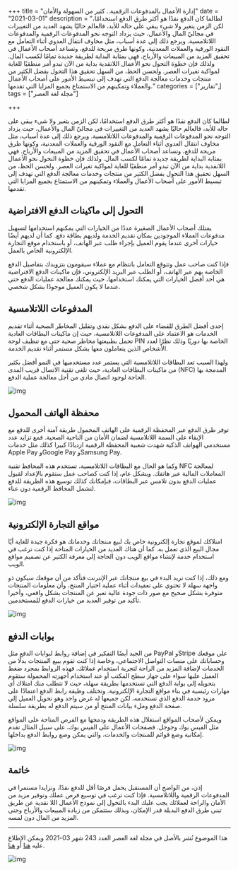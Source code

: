 +++
title = "إدارة اﻷعمال بالمدفوعات الرقمية.. كثير من السهولة واﻷمان"
date = "2021-03-01"
description = "لطالما كان الدفع نقدًا هو أكثر طرق الدفع استخدامًا، لكن الزمن يتغير ولا شيء يبقي على حاله للأبد، فالعالم حاليًا يشهد العديد من التغييرات في مجاليّ المال والأعمال، حيث يزداد التوجه نحو المدفوعات الرقمية والمدفوعات اللاتلامسية. ويرجع ذلك إلى عدة أسباب، مثل مخاوف انتقال العدوي أثناء التعامل مع النقود الورقية والعملات المعدنية، وكونها طرق مريحة للدفع، وتساعد أصحاب الأعمال في تحقيق المزيد من المبيعات والأرباح. فهي بمثابة البداية لطريقة جديدة تمامًا لكسب المال. ولذلك فإن خطوة التحول نحو الأعمال اللانقدية بداية من الآن تبدو أمر منطقيًا للغاية لمواكبة تغيرات العصر. ولحسن الحظ، من السهل تحقيق هذا التحول بفضل الكثير من منتجات وخدمات معالجة الدفع التي تهدف إلى تبسيط الأمور على أصحاب الأعمال والعملاء وتمكينهم من الاستمتاع بجميع المزايا التي تقدمها."
categories = ["تقارير",]
tags = ["مجلة لغة العصر"]

+++

لطالما كان الدفع نقدًا هو أكثر طرق الدفع استخدامًا، لكن الزمن يتغير ولا شيء يبقي على حاله للأبد، فالعالم حاليًا يشهد العديد من التغييرات في مجاليّ المال والأعمال، حيث يزداد التوجه نحو المدفوعات الرقمية والمدفوعات اللاتلامسية. ويرجع ذلك إلى عدة أسباب، مثل مخاوف انتقال العدوي أثناء التعامل مع النقود الورقية والعملات المعدنية، وكونها طرق مريحة للدفع، وتساعد أصحاب الأعمال في تحقيق المزيد من المبيعات والأرباح. فهي بمثابة البداية لطريقة جديدة تمامًا لكسب المال. ولذلك فإن خطوة التحول نحو الأعمال اللانقدية بداية من الآن تبدو أمر منطقيًا للغاية لمواكبة تغيرات العصر. ولحسن الحظ، من السهل تحقيق هذا التحول بفضل الكثير من منتجات وخدمات معالجة الدفع التي تهدف إلى تبسيط الأمور على أصحاب الأعمال والعملاء وتمكينهم من الاستمتاع بجميع المزايا التي تقدمها.

## التحول إلى ماكينات الدفع الافتراضية

يمتلك أصحاب الأعمال الصغيرة عددًا من الخيارات التي يمكنهم استخدامها لتسهيل مدفوعات العملاء الموجودين بمكان تقديم الخدمة ولديهم بطاقة دفع. كما أن لديهم أيضًا خيارات أخرى عندما يقوم العميل بإجراء طلب عبر الهاتف، أو باستخدام موقع التجارة الإلكترونية الخاص بالعمل.

فإذا كنت صاحب عمل وتتوقع التعامل بانتظام مع عملاء سيقومون بتزويدك بتفاصيل الدفع الخاصة بهم عبر الهاتف، أو الطلب عبر البريد الإلكتروني، فإن ماكينات الدفع الافتراضية هي أحد أفضل الخيارات التي يمكنك استخدامها، حيث يمكنك معالجة عمليات الدفع حتى عندما لا يكون العميل موجودًا بشكل شخصي.

## المدفوعات اللاتلامسية

إحدى أفضل الطرق للقضاء على الدفع بشكل نقدي وتقليل المخاطر الصحية أثناء تقديم الخدمات هو الاعتماد على المدفوعات اللاتلامسية، حيث إن ماكينات البطاقات العادية تحمل بطبيعتها مخاطر صحية حتى مع تنظيف لوحة PIN الخاصة بها دوريًا وذلك نظرًا لعدد الأشخاص الذين يتعاملون معها بشكل مستمر أثناء تقديم الخدمة.

ولهذا السبب تعد البطاقات اللاتلامسية التي يستمر عدد مستخدميها في النمو أفضل بكثير من ماكينات البطاقات العادية، حيث تلغي تقنية الاتصال قريب المدى (NFC) المدمجة بها الحاجة لوجود اتصال مادي من أجل معالجة عملية الدفع.

![img](images/Contactless.webp)

## محفظة الهاتف المحمول

توفر طرق الدفع عبر المحفظة الرقمية على الهاتف المحمول طريقة آمنة أخرى للدفع مع الإبقاء على السمة اللاتلامسية لضمان الأمان من الناحية الصحية. فمع تزايد عدد مستخدمي الهواتف الذكية شهدت شعبية المحفظة الرقمية ازديادًا كبيرا كذلك مثل خدمات Apple Pay وGoogle Pay وSamsung Pay.

وكما هو الحال مع البطاقات اللاتلامسية، تستخدم هذه المحافظ تقنية NFC لمعالجة المعاملات المالية عبر هاتفك. وبشكل عام، إذا كنت كصاحب عمل ستقوم بالإعداد لقبول عمليات الدفع بدون تلامس عبر البطاقات، فبإمكانك كذلك توسيع هذه الطريقة للدفع لتشمل المحافظ الرقمية دون عناء.

![img](images/GooglePay.webp)

## مواقع التجارة الإلكترونية

امتلاكك لموقع تجارة إلكترونية خاص بك لبيع منتجاتك وخدماتك هو فكرة جيدة للغاية أيًا مجال البيع الذي تعمل به. كما أن هناك العديد من الخيارات المتاحة إذا كنت ترغب في استخدام خدمة لإنشاء مواقع الويب دون الحاجة إلى معرفة الكثير عن تصميم مواقع الويب.

ومع ذلك، إذا كنت تريد البدء في بيع منتجاتك عبر الإنترنت فتأكد من أن موقعك سيكون ذو واجهة سهلة لا تحتوي على تعقيدات أثناء عملية اختيار المنتج، وأن معلومات المنتجات متوفرة بشكل صحيح مع صور ذات جودة عالية تعبر عن المنتجات بشكل واقعي، وأخيرا تأكيد من توفير العديد من خيارات الدفع للمستخدمين.

![img](images/E-commerce.webp)

## بوابات الدفع

من الجيد أيضًا التفكير في إضافة روابط لبوابات الدفع مثل PayPal وStripe على موقعك وحساباتك على منصات التواصل الاجتماعي، وخاصة إذا كنت تقوم ببيع المنتجات بدلًا من الخدمات لإضافة المزيد من الراحة لتجربة استخدام عملائك. فهذه الروابط بمجرد ضغط العميل عليها سواء على جهاز سطح المكتب أو عند استخدام أجهزته المحمولة ستقوم بتحويله إلى بوابة الدفع التي تستخدمها بطريقة سهلة، حيث لا تتطلب منك امتلاك أي مهارات رئيسية في بناء مواقع التجارة الإلكترونية. وتختلف وظيفة رابط الدفع اعتمادًا على مزود خدمة الدفع الذي تستخدمه، لكن جميعها له غرض واحد وهو تحويل العميل إلى صفحة الدفع وملء بيانات المنتج أو من سيتم الدفع له بطريقة سلسلة.

ويمكن لأصحاب المواقع استغلال هذه الطريقة ودمجها مع الفرص المتاحة على المواقع مثل الفيس بوك وجوجل. فصفحات الأعمال على الفيس بوك، على سبيل المثال تقدم إمكانية وضع قوائم للمنتجات والخدمات، والتي يمكن وضع روابط الدفع بداخلها.

![img](images/paypal.png)

## خاتمة

إذن، من الواضح أن المستقبل يحمل فرصًا أقل للدفع نقدًا، وتزايدا مستمرا في المدفوعات الرقمية واللاتلامسية. فإذا كنت ترغب في توسيع فرص عملك وتوفير مزيد من الأمان والراحة لعملائك يجب عليك البدء بالتحول إلى نموذج الأعمال اللا نقدية عن طريق تبني طرق الدفع البديلة قدر الإمكان، وبذلك ستتمكن من زيادة المبيعات والأرباح وجني المزيد من المال دون لمسه.

---

هذا الموضوع نُشر باﻷصل في مجلة لغة العصر العدد 243 شهر 03-2021 ويمكن الإطلاع عليه [هنا](https://drive.google.com/file/d/1TgLMN-xxxN60ASG7Vqyr8ZZltasb_oM_/view?usp=sharing) أو [هنا](https://gate.ahram.org.eg/News/2692168.aspx).

![img](images/243-2.png)
